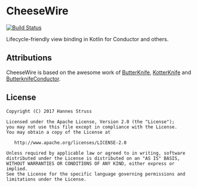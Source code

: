 # CheeseWire

[![Build Status](https://travis-ci.org/hannesstruss/cheesewire.svg?branch=master)](https://travis-ci.org/hannesstruss/cheesewire)

Lifecycle-friendly view binding in Kotlin for Conductor and others.

## Attributions

CheeseWire is based on the awesome work of [ButterKnife](http://jakewharton.github.io/butterknife/),
[KotterKnife](https://github.com/JakeWharton/kotterknife) and
[ButterknifeConductor](https://gist.github.com/EricKuck/05887d898c85ae4c47bf88b2cd127e71).


## License

    Copyright (C) 2017 Hannes Struss

    Licensed under the Apache License, Version 2.0 (the "License");
    you may not use this file except in compliance with the License.
    You may obtain a copy of the License at

       http://www.apache.org/licenses/LICENSE-2.0

    Unless required by applicable law or agreed to in writing, software
    distributed under the License is distributed on an "AS IS" BASIS,
    WITHOUT WARRANTIES OR CONDITIONS OF ANY KIND, either express or implied.
    See the License for the specific language governing permissions and
    limitations under the License.
